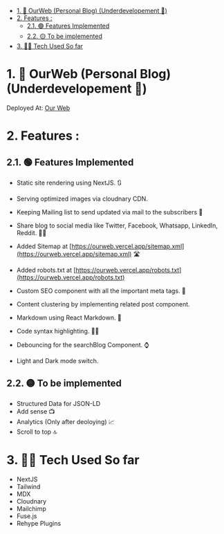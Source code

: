 - [1. 📑 OurWeb (Personal Blog) (Underdevelopement 🚧)](#1--ourweb-personal-blog-underdevelopement-)
- [2. Features :](#2-features-)
  - [2.1. 🟢 Features Implemented](#21--features-implemented)
  - [2.2. 🟡 To be implemented](#22--to-be-implemented)
- [3. 🧑‍💻 Tech Used So far](#3--tech-used-so-far)

# 1. 📑 OurWeb (Personal Blog) (Underdevelopement 🚧)

Deployed At: [Our Web](https://ourweb.vercel.app/)

# 2. Features :

## 2.1. 🟢 Features Implemented

- Static site rendering using NextJS. 🔃
- Serving optimized images via cloudnary CDN.
- Keeping Mailing list to send updated via mail to the subscribers 📨
- Share blog to social media like Twitter, Facebook, Whatsapp, LinkedIn, Reddit. 🧑‍🏫
- Added Sitemap at [https://ourweb.vercel.app/sitemap.xml](https://ourweb.vercel.app/sitemap.xml) 🛣️
- Added robots.txt at [https://ourweb.vercel.app/robots.txt](https://ourweb.vercel.app/robots.txt)
- Custom SEO component with all the important meta tags. 🥇
- Content clustering by implementing related post component.

- Markdown using React Markdown. 📝
- Code syntax highlighting. 👨‍💻
- Debouncing for the searchBlog Component. ⌚
- Light and Dark mode switch.

## 2.2. 🟡 To be implemented

- Structured Data for JSON-LD
- Add sense 📺
- Analytics (Only after deoloying) 📈
- Scroll to top 🔝

# 3. 🧑‍💻 Tech Used So far

- NextJS
- Tailwind
- MDX
- Cloudnary
- Mailchimp
- Fuse.js
- Rehype Plugins

<!-- This is a [Next.js](https://nextjs.org/) project bootstrapped with [`create-next-app`](https://github.com/vercel/next.js/tree/canary/packages/create-next-app).

## Getting Started

First, run the development server:

```bash
npm run dev
# or
yarn dev
```

Open [http://localhost:3000](http://localhost:3000) with your browser to see the result.

You can start editing the page by modifying `pages/index.js`. The page auto-updates as you edit the file.

[API routes](https://nextjs.org/docs/api-routes/introduction) can be accessed on [http://localhost:3000/api/hello](http://localhost:3000/api/hello). This endpoint can be edited in `pages/api/hello.js`.

The `pages/api` directory is mapped to `/api/*`. Files in this directory are treated as [API routes](https://nextjs.org/docs/api-routes/introduction) instead of React pages.

## Learn More

To learn more about Next.js, take a look at the following resources:

- [Next.js Documentation](https://nextjs.org/docs) - learn about Next.js features and API.
- [Learn Next.js](https://nextjs.org/learn) - an interactive Next.js tutorial.

You can check out [the Next.js GitHub repository](https://github.com/vercel/next.js/) - your feedback and contributions are welcome!

## Deploy on Vercel

The easiest way to deploy your Next.js app is to use the [Vercel Platform](https://vercel.com/new?utm_medium=default-template&filter=next.js&utm_source=create-next-app&utm_campaign=create-next-app-readme) from the creators of Next.js.

Check out our [Next.js deployment documentation](https://nextjs.org/docs/deployment) for more details. -->
